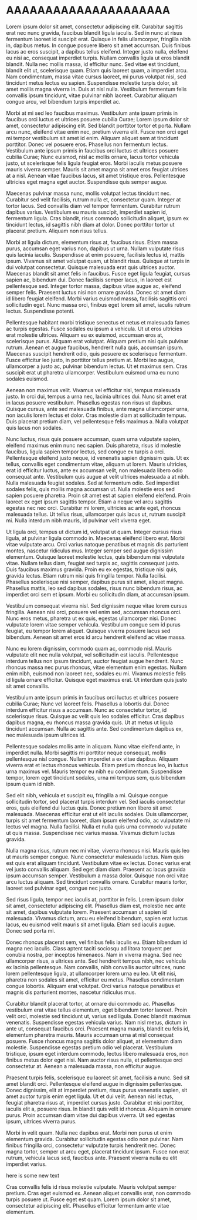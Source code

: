 # AAAAAAAAAAAAAAAAAAAAA

Lorem ipsum dolor sit amet, consectetur adipiscing elit. Curabitur sagittis erat nec nunc gravida, faucibus blandit ligula iaculis. Sed in nunc at risus fermentum laoreet id suscipit erat. Quisque in felis ullamcorper, fringilla nibh in, dapibus metus. In congue posuere libero sit amet accumsan. Duis finibus lacus ac eros suscipit, a dapibus tellus eleifend. Integer justo nulla, eleifend eu nisi ac, consequat imperdiet turpis. Nullam convallis ligula ut eros blandit blandit. Nulla nec mollis massa, id efficitur nunc. Sed vitae est tincidunt, blandit elit ut, scelerisque quam. Etiam quis laoreet quam, a imperdiet arcu. Nam condimentum, massa vitae cursus laoreet, mi purus volutpat nisi, sed tincidunt metus lectus eu sapien. Suspendisse molestie turpis dolor, sit amet mollis magna viverra in. Duis at nisl nulla. Vestibulum fermentum felis convallis ipsum tincidunt, vitae pulvinar nibh laoreet. Curabitur aliquam congue arcu, vel bibendum turpis imperdiet ac.

Morbi at mi sed leo faucibus maximus. Vestibulum ante ipsum primis in faucibus orci luctus et ultrices posuere cubilia Curae; Lorem ipsum dolor sit amet, consectetur adipiscing elit. Sed blandit porttitor tortor et porta. Nullam arcu nunc, eleifend vitae enim nec, pretium viverra elit. Fusce non orci eget mi tempor vestibulum sit amet id enim. Aliquam aliquet sem at tincidunt porttitor. Donec vel posuere eros. Phasellus non fermentum lectus. Vestibulum ante ipsum primis in faucibus orci luctus et ultrices posuere cubilia Curae; Nunc euismod, nisl ac mollis ornare, lacus tortor vehicula justo, ut scelerisque felis ligula feugiat eros. Morbi iaculis metus posuere mauris viverra semper. Mauris sit amet magna sit amet eros feugiat ultrices at a nisl. Aenean vitae faucibus lacus, sit amet tristique eros. Pellentesque ultricies eget magna eget auctor. Suspendisse quis semper augue.

Maecenas pulvinar massa nunc, mollis volutpat lectus tincidunt nec. Curabitur sed velit facilisis, rutrum nulla et, consectetur quam. Integer at tortor lacus. Sed convallis diam vel tempor fermentum. Curabitur rutrum dapibus varius. Vestibulum eu mauris suscipit, imperdiet sapien id, fermentum ligula. Cras blandit, risus commodo sollicitudin aliquet, ipsum ex tincidunt lectus, id sagittis nibh diam at dolor. Donec porttitor tortor ut placerat pretium. Aliquam non risus tellus.

Morbi at ligula dictum, elementum risus at, faucibus risus. Etiam massa purus, accumsan eget varius non, dapibus ut urna. Nullam vulputate risus quis lacinia iaculis. Suspendisse at enim posuere, facilisis lectus id, mattis ipsum. Vivamus sit amet volutpat quam, ut blandit risus. Quisque at turpis in dui volutpat consectetur. Quisque malesuada erat quis ultrices auctor. Maecenas blandit sit amet felis in faucibus. Fusce eget ligula feugiat, cursus sapien ac, bibendum dui. Donec facilisis semper lacus, in laoreet est pellentesque sed. Integer tortor massa, dapibus vitae augue ac, eleifend semper felis. Praesent luctus nisi non ornare gravida. Donec sit amet diam id libero feugiat eleifend. Morbi varius euismod massa, facilisis sagittis orci sollicitudin eget. Nunc massa orci, finibus eget lorem sit amet, iaculis rutrum lectus. Suspendisse potenti.

Pellentesque habitant morbi tristique senectus et netus et malesuada fames ac turpis egestas. Fusce sodales eu ipsum a vehicula. Ut ut eros ultricies erat molestie ultrices. Aliquam eu ex euismod, accumsan eros at, scelerisque purus. Aliquam erat volutpat. Aliquam pretium nisi quis pulvinar rutrum. Aenean et augue faucibus, hendrerit nulla quis, accumsan ipsum. Maecenas suscipit hendrerit odio, quis posuere ex scelerisque fermentum. Fusce efficitur leo justo, in porttitor tellus pretium at. Morbi leo augue, ullamcorper a justo ac, pulvinar bibendum lectus. Ut et maximus sem. Cras suscipit erat ut pharetra ullamcorper. Vestibulum euismod urna eu nunc sodales euismod.

Aenean non maximus velit. Vivamus vel efficitur nisl, tempus malesuada justo. In orci dui, tempus a urna nec, lacinia ultrices dui. Nunc sit amet erat in lacus posuere vestibulum. Phasellus egestas non risus ut dapibus. Quisque cursus, ante sed malesuada finibus, ante magna ullamcorper urna, non iaculis lorem lectus et dolor. Cras molestie diam at sollicitudin tempus. Duis placerat pretium diam, vel pellentesque felis maximus a. Nulla volutpat quis lacus non sodales.

Nunc luctus, risus quis posuere accumsan, quam urna vulputate sapien, eleifend maximus enim nunc nec sapien. Duis pharetra, risus id molestie faucibus, ligula sapien tempor lectus, sed congue ex turpis a orci. Pellentesque eleifend justo neque, id venenatis sapien dignissim quis. Ut ex tellus, convallis eget condimentum vitae, aliquam ut lorem. Mauris ultricies, erat id efficitur luctus, ante ex accumsan velit, non malesuada libero odio consequat ante. Vestibulum quis augue at velit ultrices malesuada a at nibh. Nulla malesuada feugiat sodales. Sed at fermentum odio. Sed imperdiet sodales felis, quis mollis magna accumsan ut. Nulla molestie eros sed sapien posuere pharetra. Proin sit amet est at sapien eleifend eleifend. Proin laoreet ex eget ipsum sagittis tempor. Etiam a neque vel arcu sagittis egestas nec nec orci. Curabitur mi lorem, ultricies ac ante eget, rhoncus malesuada tellus. Ut tellus risus, ullamcorper quis lacus ut, rutrum suscipit mi. Nulla interdum nibh mauris, id pulvinar velit viverra eget.

Ut ligula orci, tempus ut dictum id, volutpat ut quam. Integer cursus risus ligula, at pulvinar ligula commodo in. Maecenas eleifend libero erat. Morbi vitae vulputate arcu. Orci varius natoque penatibus et magnis dis parturient montes, nascetur ridiculus mus. Integer semper sed augue dignissim elementum. Quisque laoreet molestie lectus, quis bibendum nisi vulputate vitae. Nullam tellus diam, feugiat sed turpis ac, sagittis consequat justo. Duis faucibus maximus gravida. Proin eu ex egestas, tristique nisi quis, gravida lectus. Etiam rutrum nisi quis fringilla tempor. Nulla facilisi. Phasellus scelerisque nisi semper, dapibus purus sit amet, aliquet magna. Phasellus mattis, leo sed dapibus sodales, risus nunc bibendum risus, ac imperdiet orci sem et ipsum. Morbi eu sollicitudin diam, at accumsan ipsum.

Vestibulum consequat viverra nisl. Sed dignissim neque vitae lorem cursus fringilla. Aenean nisi orci, posuere vel enim sed, accumsan rhoncus orci. Nunc eros metus, pharetra ut ex quis, egestas ullamcorper nisi. Donec vulputate lorem vitae semper vehicula. Vestibulum congue sem id purus feugiat, eu tempor lorem aliquet. Quisque viverra posuere lacus sed bibendum. Aenean sit amet eros id arcu hendrerit eleifend ac vitae massa.

Nunc eu lorem dignissim, commodo quam ac, commodo nisl. Mauris vulputate elit nec nulla volutpat, vel sollicitudin est iaculis. Pellentesque interdum tellus non ipsum tincidunt, auctor feugiat augue hendrerit. Nunc rhoncus massa nec purus rhoncus, vitae elementum enim egestas. Nullam enim nibh, euismod non laoreet nec, sodales eu mi. Vivamus molestie felis id ligula ornare efficitur. Quisque eget maximus erat. Ut interdum quis justo sit amet convallis.

Vestibulum ante ipsum primis in faucibus orci luctus et ultrices posuere cubilia Curae; Nunc vel laoreet felis. Phasellus a lobortis dui. Donec interdum efficitur risus a accumsan. Nunc ac consectetur tortor, id scelerisque risus. Quisque ac velit quis leo sodales efficitur. Cras dapibus dapibus magna, eu rhoncus massa gravida quis. Ut at metus ut ligula tincidunt accumsan. Nulla ac sagittis ante. Sed condimentum dapibus ex, nec malesuada ipsum ultrices id.

Pellentesque sodales mollis ante in aliquam. Nunc vitae eleifend ante, in imperdiet nulla. Morbi sagittis mi porttitor neque consequat, mollis pellentesque nisl congue. Nullam imperdiet a ex vitae dapibus. Aliquam viverra erat et lectus rhoncus vehicula. Etiam pretium rhoncus leo, in luctus urna maximus vel. Mauris tempor eu nibh eu condimentum. Suspendisse tempor, lorem eget tincidunt sodales, urna mi tempus sem, quis bibendum ipsum quam id nibh.

Sed elit nibh, vehicula et suscipit eu, fringilla a mi. Quisque congue sollicitudin tortor, sed placerat turpis interdum vel. Sed iaculis consectetur eros, quis eleifend dui luctus quis. Donec pretium non libero sit amet malesuada. Maecenas efficitur erat ut elit iaculis sodales. Duis ullamcorper, turpis sit amet fermentum laoreet, diam ipsum eleifend odio, ac vulputate mi lectus vel magna. Nulla facilisi. Nulla et nulla quis urna commodo vulputate ut quis massa. Suspendisse nec varius massa. Vivamus dictum luctus gravida.

Nulla magna risus, rutrum nec mi vitae, viverra rhoncus nisi. Mauris quis leo ut mauris semper congue. Nunc consectetur malesuada luctus. Nam quis est quis erat aliquam tincidunt. Vestibulum vitae ex lectus. Donec varius erat vel justo convallis aliquam. Sed eget diam diam. Praesent ac lacus gravida ipsum accumsan semper. Vestibulum a massa dolor. Quisque non orci vitae arcu luctus aliquam. Sed tincidunt convallis ornare. Curabitur mauris tortor, laoreet sed pulvinar eget, congue nec justo.

Sed risus ligula, tempor nec iaculis at, porttitor in felis. Lorem ipsum dolor sit amet, consectetur adipiscing elit. Phasellus diam est, molestie nec ante sit amet, dapibus vulputate lorem. Praesent accumsan ut sapien id malesuada. Vivamus dictum, arcu eu eleifend bibendum, sapien erat luctus lacus, eu euismod velit mauris sit amet ligula. Etiam sed iaculis augue. Donec sed porta mi.

Donec rhoncus placerat sem, vel finibus felis iaculis eu. Etiam bibendum id magna nec iaculis. Class aptent taciti sociosqu ad litora torquent per conubia nostra, per inceptos himenaeos. Nam in viverra magna. Sed nec ullamcorper risus, a ultrices ante. Sed hendrerit tempus nibh, nec vehicula ex lacinia pellentesque. Nam convallis, nibh convallis auctor ultrices, nunc lorem pellentesque ligula, at ullamcorper lorem urna eu leo. Ut elit nisi, pharetra non sodales sit amet, efficitur eu metus. Phasellus condimentum congue lobortis. Aliquam erat volutpat. Orci varius natoque penatibus et magnis dis parturient montes, nascetur ridiculus mus.

Curabitur blandit placerat tortor, at ornare dui commodo ac. Phasellus vestibulum erat vitae tellus elementum, eget bibendum tortor laoreet. Proin velit orci, molestie sed tincidunt ut, varius sed ligula. Donec blandit maximus venenatis. Suspendisse egestas vehicula varius. Nam nisl metus, dictum in ante ut, consequat faucibus orci. Praesent magna mauris, blandit eu felis id, elementum pharetra mauris. Mauris accumsan urna at nisl consequat posuere. Fusce rhoncus magna sagittis dolor aliquet, at elementum diam molestie. Suspendisse egestas pretium odio vel placerat. Vestibulum tristique, ipsum eget interdum commodo, lectus libero malesuada eros, non finibus metus dolor eget nisi. Nam auctor risus nulla, et pellentesque orci consectetur at. Aenean a malesuada massa, non efficitur augue.

Praesent turpis felis, scelerisque eu laoreet sit amet, facilisis a nunc. Sed sit amet blandit orci. Pellentesque eleifend augue in dignissim pellentesque. Donec dignissim, elit at imperdiet pretium, risus purus venenatis sapien, sit amet auctor turpis enim eget ligula. Ut et dui velit. Aenean nisl lectus, feugiat pharetra risus at, imperdiet cursus justo. Curabitur et nisi porttitor, iaculis elit a, posuere risus. In blandit quis velit id rhoncus. Aliquam in ornare purus. Proin accumsan diam vitae dui dapibus viverra. Ut sed egestas ipsum, ultrices viverra purus.

Morbi in velit quam. Nulla nec dapibus erat. Morbi non purus ut enim elementum gravida. Curabitur sollicitudin egestas odio non pulvinar. Nam finibus fringilla orci, consectetur vulputate turpis hendrerit nec. Donec magna tortor, semper ut arcu eget, placerat tincidunt ipsum. Fusce non erat rutrum, vehicula lacus sed, faucibus ante. Praesent viverra nulla eu elit imperdiet varius.

here is some new text

Cras convallis felis id risus molestie vulputate. Mauris volutpat semper pretium. Cras eget euismod ex. Aenean aliquet convallis erat, non commodo turpis posuere ut. Fusce eget est quam. Lorem ipsum dolor sit amet, consectetur adipiscing elit. Phasellus efficitur fermentum ante vitae elementum. 
